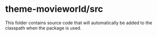 # theme-movieworld/src

This folder contains source code that will automatically be added to the classpath when
the package is used.

